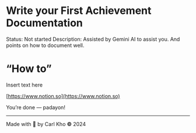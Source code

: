 # Write your First Achievement Documentation

Status: Not started
Description: Assisted by Gemini AI to assist you. And points on how to document well.

# “How to”

Insert text here

[https://www.notion.so](https://www.notion.so)

You’re done — padayon!

---

Made with 💖 by Carl Kho **©** 2024
